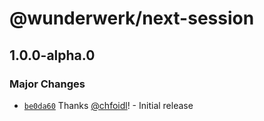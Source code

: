 # @wunderwerk/next-session

## 1.0.0-alpha.0

### Major Changes

- [`be0da60`](https://github.com/wunderwerkio/next-session/commit/be0da606e828c47ac5f471b0a637dd48692be283) Thanks [@chfoidl](https://github.com/chfoidl)! - Initial release
